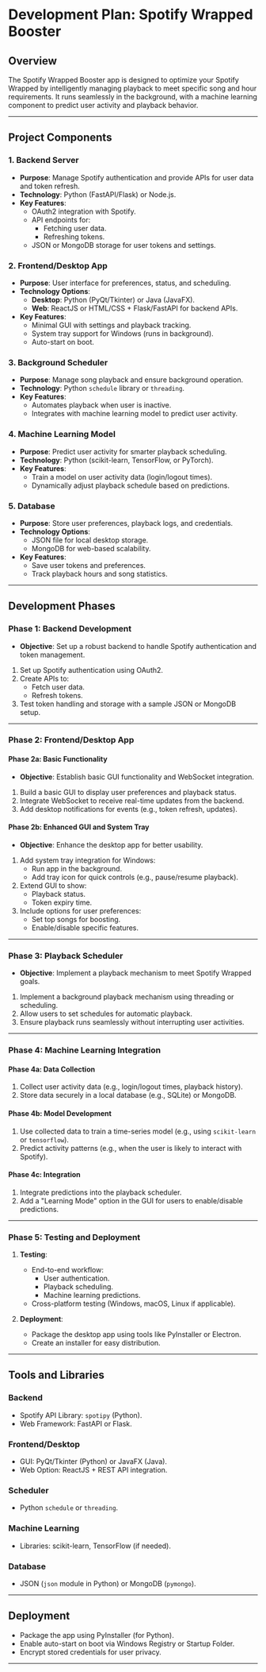 # Development Plan: Spotify Wrapped Booster

## Overview

The Spotify Wrapped Booster app is designed to optimize your Spotify Wrapped by intelligently managing playback to meet specific song and hour requirements. It runs seamlessly in the background, with a machine learning component to predict user activity and playback behavior.

---

## Project Components

### 1. Backend Server

- **Purpose**: Manage Spotify authentication and provide APIs for user data and token refresh.
- **Technology**: Python (FastAPI/Flask) or Node.js.
- **Key Features**:
  - OAuth2 integration with Spotify.
  - API endpoints for:
    - Fetching user data.
    - Refreshing tokens.
  - JSON or MongoDB storage for user tokens and settings.

### 2. Frontend/Desktop App

- **Purpose**: User interface for preferences, status, and scheduling.
- **Technology Options**:
  - **Desktop**: Python (PyQt/Tkinter) or Java (JavaFX).
  - **Web**: ReactJS or HTML/CSS + Flask/FastAPI for backend APIs.
- **Key Features**:
  - Minimal GUI with settings and playback tracking.
  - System tray support for Windows (runs in background).
  - Auto-start on boot.

### 3. Background Scheduler

- **Purpose**: Manage song playback and ensure background operation.
- **Technology**: Python `schedule` library or `threading`.
- **Key Features**:
  - Automates playback when user is inactive.
  - Integrates with machine learning model to predict user activity.

### 4. Machine Learning Model

- **Purpose**: Predict user activity for smarter playback scheduling.
- **Technology**: Python (scikit-learn, TensorFlow, or PyTorch).
- **Key Features**:
  - Train a model on user activity data (login/logout times).
  - Dynamically adjust playback schedule based on predictions.

### 5. Database

- **Purpose**: Store user preferences, playback logs, and credentials.
- **Technology Options**:
  - JSON file for local desktop storage.
  - MongoDB for web-based scalability.
- **Key Features**:
  - Save user tokens and preferences.
  - Track playback hours and song statistics.

---

## **Development Phases**

### **Phase 1: Backend Development**
- **Objective**: Set up a robust backend to handle Spotify authentication and token management.
1. Set up Spotify authentication using OAuth2.
2. Create APIs to:
   - Fetch user data.
   - Refresh tokens.
3. Test token handling and storage with a sample JSON or MongoDB setup.

---

### **Phase 2: Frontend/Desktop App**

#### **Phase 2a: Basic Functionality**
- **Objective**: Establish basic GUI functionality and WebSocket integration.
1. Build a basic GUI to display user preferences and playback status.
2. Integrate WebSocket to receive real-time updates from the backend.
3. Add desktop notifications for events (e.g., token refresh, updates).

#### **Phase 2b: Enhanced GUI and System Tray**
- **Objective**: Enhance the desktop app for better usability.
1. Add system tray integration for Windows:
   - Run app in the background.
   - Add tray icon for quick controls (e.g., pause/resume playback).
2. Extend GUI to show:
   - Playback status.
   - Token expiry time.
3. Include options for user preferences:
   - Set top songs for boosting.
   - Enable/disable specific features.

---

### **Phase 3: Playback Scheduler**
- **Objective**: Implement a playback mechanism to meet Spotify Wrapped goals.
1. Implement a background playback mechanism using threading or scheduling.
2. Allow users to set schedules for automatic playback.
3. Ensure playback runs seamlessly without interrupting user activities.

---

### **Phase 4: Machine Learning Integration**

#### **Phase 4a: Data Collection**
1. Collect user activity data (e.g., login/logout times, playback history).
2. Store data securely in a local database (e.g., SQLite) or MongoDB.

#### **Phase 4b: Model Development**
1. Use collected data to train a time-series model (e.g., using `scikit-learn` or `tensorflow`).
2. Predict activity patterns (e.g., when the user is likely to interact with Spotify).

#### **Phase 4c: Integration**
1. Integrate predictions into the playback scheduler.
2. Add a "Learning Mode" option in the GUI for users to enable/disable predictions.

---

### **Phase 5: Testing and Deployment**

1. **Testing**:
   - End-to-end workflow:
     - User authentication.
     - Playback scheduling.
     - Machine learning predictions.
   - Cross-platform testing (Windows, macOS, Linux if applicable).

2. **Deployment**:
   - Package the desktop app using tools like PyInstaller or Electron.
   - Create an installer for easy distribution.

---

## Tools and Libraries

### Backend

- Spotify API Library: `spotipy` (Python).
- Web Framework: FastAPI or Flask.

### Frontend/Desktop

- GUI: PyQt/Tkinter (Python) or JavaFX (Java).
- Web Option: ReactJS + REST API integration.

### Scheduler

- Python `schedule` or `threading`.

### Machine Learning

- Libraries: scikit-learn, TensorFlow (if needed).

### Database

- JSON (`json` module in Python) or MongoDB (`pymongo`).

---

## Deployment

- Package the app using PyInstaller (for Python).
- Enable auto-start on boot via Windows Registry or Startup Folder.
- Encrypt stored credentials for user privacy.

---
